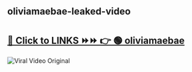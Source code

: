 
 ## oliviamaebae-leaked-video 

# <h2><a href="https://clipsfans.com/oliviamaebae&ref=git">🔗 Click to LINKS ⏩⏩ 👉 🟢 oliviamaebae </a></h2>

<a href="https://clipsfans.com/oliviamaebae&ref=git" rel="nofollow" data-target="animated-image.originalLink"><img src="https://i.ibb.co.com/xMMVF88/686577567.gif" alt="Viral Video Original" style="max-width: 100%; display: inline-block;" data-target="animated-image.originalImage"></a>
